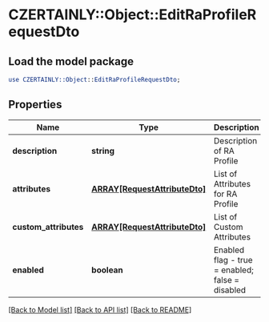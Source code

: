 # CZERTAINLY::Object::EditRaProfileRequestDto

## Load the model package
```perl
use CZERTAINLY::Object::EditRaProfileRequestDto;
```

## Properties
Name | Type | Description | Notes
------------ | ------------- | ------------- | -------------
**description** | **string** | Description of RA Profile | [optional] 
**attributes** | [**ARRAY[RequestAttributeDto]**](RequestAttributeDto.md) | List of Attributes for RA Profile | 
**custom_attributes** | [**ARRAY[RequestAttributeDto]**](RequestAttributeDto.md) | List of Custom Attributes | [optional] 
**enabled** | **boolean** | Enabled flag - true &#x3D; enabled; false &#x3D; disabled | [optional] 

[[Back to Model list]](../README.md#documentation-for-models) [[Back to API list]](../README.md#documentation-for-api-endpoints) [[Back to README]](../README.md)


